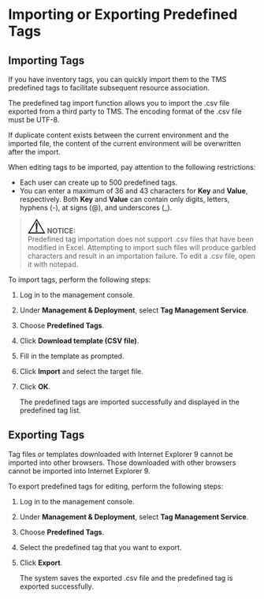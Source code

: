 # Importing or Exporting Predefined Tags<a name="EN-US_TOPIC_0141727065"></a>

## Importing Tags<a name="section18567105115413"></a>

If you have inventory tags, you can quickly import them to the TMS predefined tags to facilitate subsequent resource association.

The predefined tag import function allows you to import the .csv file exported from a third party to TMS. The encoding format of the .csv file must be UTF-8.

If duplicate content exists between the current environment and the imported file, the content of the current environment will be overwritten after the import.

When editing tags to be imported, pay attention to the following restrictions:

-   Each user can create up to 500 predefined tags.
-   You can enter a maximum of 36 and 43 characters for  **Key**  and  **Value**, respectively. Both  **Key**  and  **Value**  can contain only digits, letters, hyphens \(-\), at signs \(@\), and underscores \(\_\).

>![](public_sys-resources/icon-notice.gif) **NOTICE:**   
>Predefined tag importation does not support .csv files that have been modified in Excel. Attempting to import such files will produce garbled characters and result in an importation failure. To edit a .csv file, open it with notepad.  

To import tags, perform the following steps:

1.  Log in to the management console.
2.  Under  **Management & Deployment**, select  **Tag Management Service**.
3.  Choose  **Predefined Tags**.
4.  Click  **Download template \(CSV file\)**.
5.  Fill in the template as prompted.
6.  Click  **Import**  and select the target file.
7.  Click  **OK**.

    The predefined tags are imported successfully and displayed in the predefined tag list.


## Exporting Tags<a name="section27504973115735"></a>

Tag files or templates downloaded with Internet Explorer 9 cannot be imported into other browsers. Those downloaded with other browsers cannot be imported into Internet Explorer 9.

To export predefined tags for editing, perform the following steps:

1.  Log in to the management console.
2.  Under  **Management & Deployment**, select  **Tag Management Service**.
3.  Choose  **Predefined Tags**.
4.  Select the predefined tag that you want to export.
5.  Click  **Export**.

    The system saves the exported .csv file and the predefined tag is exported successfully.


